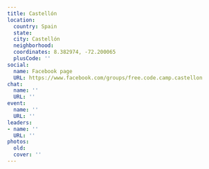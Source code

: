 ```yaml
---
title: Castellón
location:
  country: Spain
  state: 
  city: Castellón
  neighborhood: 
  coordinates: 8.382974, -72.200065
  plusCode: ''
social:
  name: Facebook page
  URL: https://www.facebook.com/groups/free.code.camp.castellon
chat:
  name: ''
  URL: ''
event:
  name: ''
  URL: ''
leaders:
- name: ''
  URL: ''
photos:
  old: 
  cover: ''
---
```

